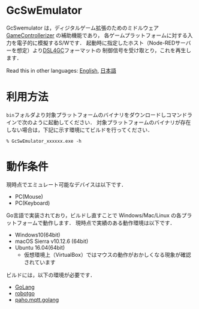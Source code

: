 # GcSwEmulator
GcSwemulator は，ディジタルゲーム拡張のためのミドルウェア [GameControllerizer](https://github.com/nobu-e753/GameControllerizer) の補助機能であり，
各ゲームプラットフォームに対する入力を電子的に模擬するS/Wです．
起動時に指定したホスト（Node-REDサーバーを想定）より[DSL4GC](https://github.com/nobu-e753/GameControllerizer/blob/master/dsl4gc/README.md)フォーマットの
制御信号を受け取とり，これを再生します．

Read this in other languages: [English](./README.en.md), [日本語](./README.md)

# 利用方法

`bin`フォルダより対象プラットフォームのバイナリをダウンロードしコマンドラインで次のように起動してください．
対象プラットフォームのバイナリが存在しない場合は，下記に示す環境にてビルドを行ってください．

```
% GcSwEmulator_xxxxxx.exe -h
```

# 動作条件
現時点でエミュレート可能なデバイスは以下です．
- PC(Mouse)
- PC(Keyboard)

Go言語で実装されており，ビルドし直すことで Windows/Mac/Linux の各プラットフォームで動作します．
現時点で実績のある動作環境は以下です．
- Windows10(64bit)
- macOS Sierra v10.12.6 (64bit)
- Ubuntu 16.04(64bit)
    - 仮想環境上（VirtualBox）ではマウスの動作がおかしくなる現象が確認されています

ビルドには，以下の環境が必要です．
- [GoLang](https://golang.org/)
- [robotgo](https://github.com/go-vgo/robotgo)
- [paho.mqtt.golang](https://github.com/eclipse/paho.mqtt.golang)
